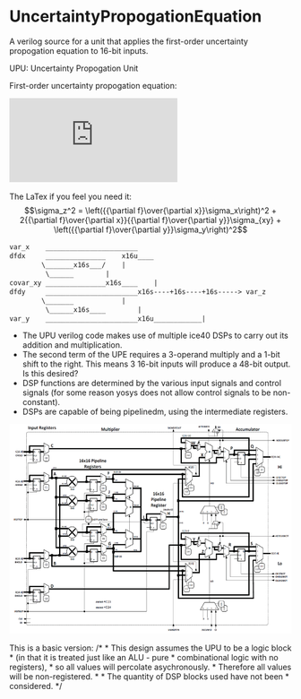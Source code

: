 # UncertaintyPropogationEquation
A verilog source for a unit that applies the first-order uncertainty propogation equation to 16-bit inputs.

UPU: Uncertainty Propogation Unit

First-order uncertainty propogation equation:

![](https://latex.codecogs.com/gif.latex?%5Cdpi%7B120%7D%20%5Clarge%20%24%24%5Csigma_z%5E2%20%3D%20%5Cleft%28%7B%7B%5Cpartial%20f%7D%5Cover%7B%5Cpartial%20x%7D%7D%5Csigma_x%5Cright%29%5E2%20&plus;%202%7B%7B%5Cpartial%20f%7D%5Cover%7B%5Cpartial%20x%7D%7D%7B%7B%5Cpartial%20f%7D%5Cover%7B%5Cpartial%20y%7D%7D%5Csigma_%7Bxy%7D%20&plus;%20%5Cleft%28%7B%7B%5Cpartial%20f%7D%5Cover%7B%5Cpartial%20y%7D%7D%5Csigma_y%5Cright%29%5E2%24%24)

The LaTex if you feel you need it:
$$\sigma_z^2 = \left({{\partial f}\over{\partial x}}\sigma_x\right)^2 + 2{{\partial f}\over{\partial x}}{{\partial f}\over{\partial y}}\sigma_{xy} + \left({{\partial f}\over{\partial y}}\sigma_y\right)^2$$

	var_x	 _______________________
	dfdx	 _______________	x16u____
		 	\_______x16s___/	|
		 	 \______		|
	covar_xy _______________x16s____	|
	dfdy	 _______________________x16s----+16s----+16s-----> var_z
		 	\_______			|
		 	 \______x16s____		|
	var_y	 _______________________x16u____________|


- The UPU verilog code makes use of multiple ice40 DSPs to carry out its addition and multiplication.
- The second term of the UPE requires a 3-operand multiply and a 1-bit shift to the right. This means 3 16-bit inputs will produce a 48-bit output. Is this desired?
- DSP functions are determined by the various input signals and control signals (for some reason yosys does not allow control signals to be non-constant).
- DSPs are capable of being pipelinedm, using the intermediate registers.

![SB_MAC16 DSP Functional Model (Please replace with a higher resolution image if you find one)](DSPschematic.png)

This is a basic version:
	/*
	 *	This design assumes the UPU to be a logic block
	 *	(in that it is treated just like an ALU - pure
	 *	combinational logic with no registers),
	 *	so all values will percolate asychronously.
	 *	Therefore all values will be non-registered.
	 *
	 *	The quantity of DSP blocks used have not been
	 *	considered.
	 */
